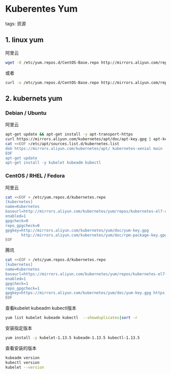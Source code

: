 #  Kuberentes Yum 
tags: 资源
<!-- catalog: ~Yum~ -->

##  1. linux yum
阿里云
```bash
wget -O /etc/yum.repos.d/CentOS-Base.repo http://mirrors.aliyun.com/repo/Centos-7.repo
```

或者

```bash
curl -o /etc/yum.repos.d/CentOS-Base.repo http://mirrors.aliyun.com/repo/Centos-7.repo
```


## 2. kubernets yum
### Debian / Ubuntu
阿里云
```bash
apt-get update && apt-get install -y apt-transport-https
curl https://mirrors.aliyun.com/kubernetes/apt/doc/apt-key.gpg | apt-key add - 
cat <<EOF >/etc/apt/sources.list.d/kubernetes.list
deb https://mirrors.aliyun.com/kubernetes/apt/ kubernetes-xenial main
EOF  
apt-get update
apt-get install -y kubelet kubeadm kubectl
```
### CentOS / RHEL / Fedora
阿里云

```bash
cat <<EOF > /etc/yum.repos.d/kubernetes.repo
[kubernetes]
name=Kubernetes
baseurl=http://mirrors.aliyun.com/kubernetes/yum/repos/kubernetes-el7-x86_64
enabled=1
gpgcheck=0
repo_gpgcheck=0
gpgkey=http://mirrors.aliyun.com/kubernetes/yum/doc/yum-key.gpg
       http://mirrors.aliyun.com/kubernetes/yum/doc/rpm-package-key.gpg
EOF
```
腾讯

```bash
cat <<EOF > /etc/yum.repos.d/kubernetes.repo
[kubernetes]
name=Kubernetes
baseurl=https://mirrors.aliyun.com/kubernetes/yum/repos/kubernetes-el7-x86_64/
enabled=1
gpgcheck=1
repo_gpgcheck=1
gpgkey=https://mirrors.aliyun.com/kubernetes/yum/doc/yum-key.gpg https://mirrors.aliyun.com/kubernetes/yum/doc/rpm-package-key.gpg  
EOF
```


查看kubelet kubeadm kubectl版本

```bash
yum list kubelet kubeadm kubectl  --showduplicates|sort -r
```
安装指定版本

```bash
yum install -y kubelet-1.13.5 kubeadm-1.13.5 kubectl-1.13.5
```
查看安装的版本

```bash
kubeadm version
kubectl version
kubelet --version
```
